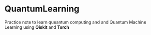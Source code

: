 # QuantumLearning
Practice note to learn queantum computing and and Quantum Machine Learning using **Qiskit** and **Torch**
